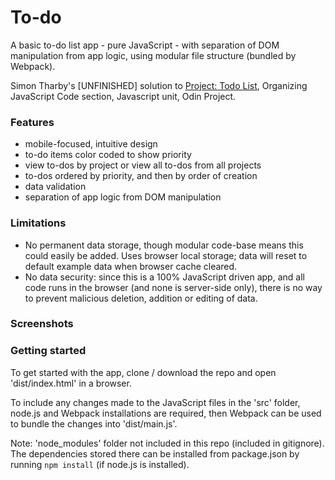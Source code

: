 # To-do

A basic to-do list app - pure JavaScript - with separation of DOM manipulation from app logic, using modular file structure (bundled by Webpack).

Simon Tharby's [UNFINISHED] solution to [Project: Todo List](https://www.theodinproject.com/courses/javascript/lessons/todo-list?ref=lnav), Organizing JavaScript Code section, Javascript unit, Odin Project.

### Features

  * mobile-focused, intuitive design
  * to-do items color coded to show priority
  * view to-dos by project or view all to-dos from all projects
  * to-dos ordered by priority, and then by order of creation
  * data validation
  * separation of app logic from DOM manipulation

### Limitations

  * No permanent data storage, though modular code-base means this could easily be added. Uses browser local storage; data will reset to default example data when browser cache cleared.
  * No data security: since this is a 100% JavaScript driven app, and all code runs in the browser (and none is server-side only), there is no way to prevent malicious deletion, addition or editing of data.

### Screenshots

### Getting started

To get started with the app, clone / download the repo and open 'dist/index.html' in a browser.

To include any changes made to the JavaScript files in the 'src' folder, node.js and Webpack installations are required, then Webpack can be used to bundle the changes into 'dist/main.js'.

Note: 'node_modules' folder not included in this repo (included in gitignore). The dependencies stored there can be installed from package.json by running <code>npm install</code> (if node.js is installed).
